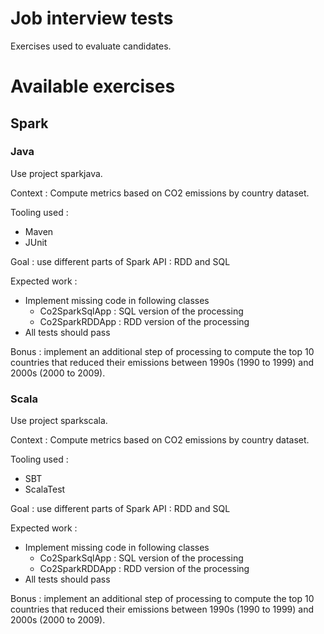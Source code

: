 # Job interview tests
Exercises used to evaluate candidates.


# Available exercises
## Spark
### Java
Use project sparkjava.

Context : Compute metrics based on CO2 emissions by country dataset.

Tooling used :
* Maven
* JUnit

Goal : use different parts of Spark API : RDD and SQL

Expected work : 
* Implement missing code in following classes
  * Co2SparkSqlApp : SQL version of the processing
  * Co2SparkRDDApp : RDD version of the processing
* All tests should pass

Bonus : implement an additional step of processing to compute the top 10 countries that reduced their emissions between 1990s (1990 to 1999) and 2000s (2000 to 2009).

### Scala
Use project sparkscala.

Context : Compute metrics based on CO2 emissions by country dataset.

Tooling used :
* SBT
* ScalaTest

Goal : use different parts of Spark API : RDD and SQL

Expected work : 
* Implement missing code in following classes
  * Co2SparkSqlApp : SQL version of the processing
  * Co2SparkRDDApp : RDD version of the processing
* All tests should pass

Bonus : implement an additional step of processing to compute the top 10 countries that reduced their emissions between 1990s (1990 to 1999) and 2000s (2000 to 2009).